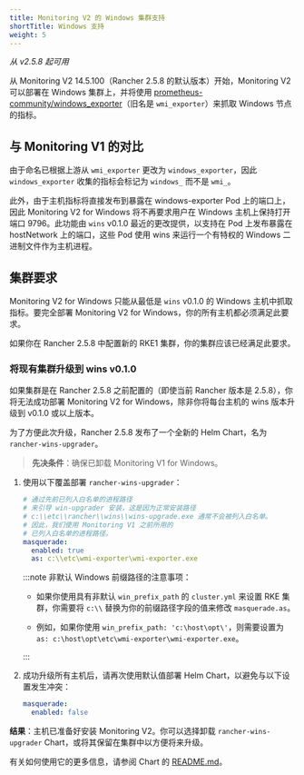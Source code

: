 ```yaml
---
title: Monitoring V2 的 Windows 集群支持
shortTitle: Windows 支持
weight: 5
---
```


_从 v2.5.8 起可用_

从 Monitoring V2 14.5.100（Rancher 2.5.8 的默认版本）开始，Monitoring V2 可以部署在 Windows 集群上，并将使用 [prometheus-community/windows_exporter](https://github.com/prometheus-community/windows_exporter)（旧名是 `wmi_exporter`）来抓取 Windows 节点的指标。


## 与 Monitoring V1 的对比

由于命名已根据上游从 `wmi_exporter` 更改为 `windows_exporter`，因此 `windows_exporter` 收集的指标会标记为 `windows_` 而不是 `wmi_`。

此外，由于主机指标将直接发布到暴露在 windows-exporter Pod 上的端口上，因此 Monitoring V2 for Windows 将不再要求用户在 Windows 主机上保持打开端口 9796。此功能由 `wins` v0.1.0 最近的更改提供，以支持在 Pod 上发布暴露在 hostNetwork 上的端口，这些 Pod 使用 wins 来运行一个有特权的 Windows 二进制文件作为主机进程。

## 集群要求

Monitoring V2 for Windows 只能从最低是 `wins` v0.1.0 的 Windows 主机中抓取指标。要完全部署 Monitoring V2 for Windows，你的所有主机都必须满足此要求。

如果你在 Rancher 2.5.8 中配置新的 RKE1 集群，你的集群应该已经满足此要求。

### 将现有集群升级到 wins v0.1.0

如果集群是在 Rancher 2.5.8 之前配置的（即使当前 Rancher 版本是 2.5.8），你将无法成功部署 Monitoring V2 for Windows，除非你将每台主机的 wins 版本升级到 v0.1.0 或以上版本。

为了方便此次升级，Rancher 2.5.8 发布了一个全新的 Helm Chart，名为 `rancher-wins-upgrader`。

> **先决条件**：确保已卸载 Monitoring V1 for Windows。

1. 使用以下覆盖部署 `rancher-wins-upgrader`：
   ```yaml
   # 通过先前已列入白名单的进程路径
   # 来引导 win-upgrader 安装，这是因为正常安装路径
   # c:\\etc\\rancher\\wins\\wins-upgrade.exe 通常不会被列入白名单。
   # 因此，我们使用 Monitoring V1 之前所用的
   # 已列入白名单的进程路径。
   masquerade:
     enabled: true
     as: c:\\etc\wmi-exporter\wmi-exporter.exe
   ```
   :::note 非默认 Windows 前缀路径的注意事项：

   - 如果你使用具有非默认 `win_prefix_path` 的 `cluster.yml` 来设置 RKE 集群，你需要将 `c:\\` 替换为你的前缀路径字段的值来修改 `masquerade.as`。

   - 例如，如果你使用 `win_prefix_path: 'c:\host\opt\'`，则需要设置为 `as: c:\host\opt\etc\wmi-exporter\wmi-exporter.exe`。

   :::

2. 成功升级所有主机后，请再次使用默认值部署 Helm Chart，以避免与以下设置发生冲突：
   ```yaml
   masquerade:
     enabled: false
   ```

**结果**：主机已准备好安装 Monitoring V2。你可以选择卸载 `rancher-wins-upgrader` Chart，或将其保留在集群中以方便将来升级。

有关如何使用它的更多信息，请参阅 Chart 的 [README.md](https://github.com/rancher/wins/blob/master/charts/rancher-wins-upgrader/README.md)。

